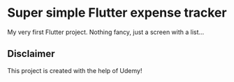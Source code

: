 # Super simple Flutter expense tracker

My very first Flutter project. Nothing fancy, just a screen with a list...

## Disclaimer

This project is created with the help of Udemy!
